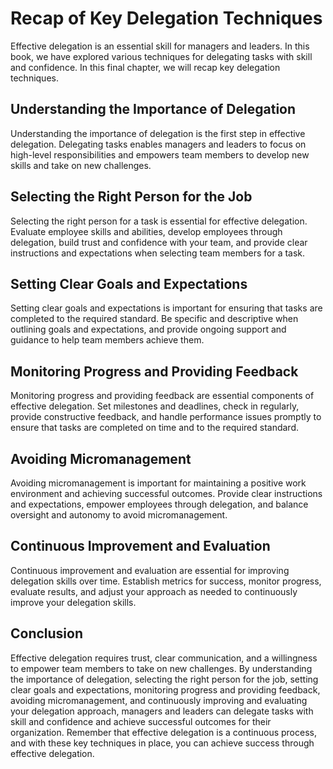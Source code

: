 # Recap of Key Delegation Techniques

Effective delegation is an essential skill for managers and leaders. In this book, we have explored various techniques for delegating tasks with skill and confidence. In this final chapter, we will recap key delegation techniques.

Understanding the Importance of Delegation
------------------------------------------

Understanding the importance of delegation is the first step in effective delegation. Delegating tasks enables managers and leaders to focus on high-level responsibilities and empowers team members to develop new skills and take on new challenges.

Selecting the Right Person for the Job
--------------------------------------

Selecting the right person for a task is essential for effective delegation. Evaluate employee skills and abilities, develop employees through delegation, build trust and confidence with your team, and provide clear instructions and expectations when selecting team members for a task.

Setting Clear Goals and Expectations
------------------------------------

Setting clear goals and expectations is important for ensuring that tasks are completed to the required standard. Be specific and descriptive when outlining goals and expectations, and provide ongoing support and guidance to help team members achieve them.

Monitoring Progress and Providing Feedback
------------------------------------------

Monitoring progress and providing feedback are essential components of effective delegation. Set milestones and deadlines, check in regularly, provide constructive feedback, and handle performance issues promptly to ensure that tasks are completed on time and to the required standard.

Avoiding Micromanagement
------------------------

Avoiding micromanagement is important for maintaining a positive work environment and achieving successful outcomes. Provide clear instructions and expectations, empower employees through delegation, and balance oversight and autonomy to avoid micromanagement.

Continuous Improvement and Evaluation
-------------------------------------

Continuous improvement and evaluation are essential for improving delegation skills over time. Establish metrics for success, monitor progress, evaluate results, and adjust your approach as needed to continuously improve your delegation skills.

Conclusion
----------

Effective delegation requires trust, clear communication, and a willingness to empower team members to take on new challenges. By understanding the importance of delegation, selecting the right person for the job, setting clear goals and expectations, monitoring progress and providing feedback, avoiding micromanagement, and continuously improving and evaluating your delegation approach, managers and leaders can delegate tasks with skill and confidence and achieve successful outcomes for their organization. Remember that effective delegation is a continuous process, and with these key techniques in place, you can achieve success through effective delegation.
